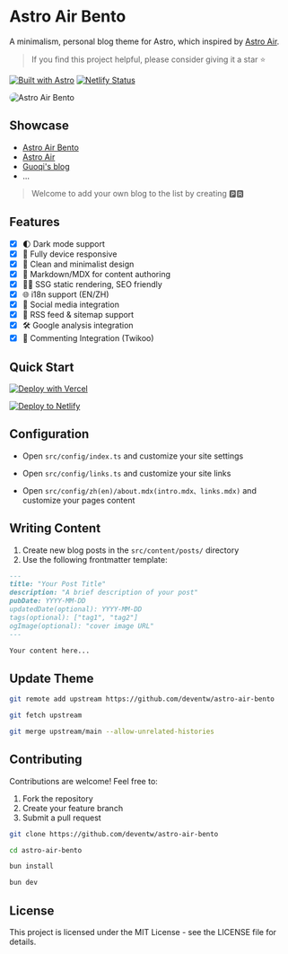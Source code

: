 # Astro Air Bento

A minimalism, personal blog theme for Astro, which inspired by [Astro Air](https://astro-air.guoqi.dev).

> If you find this project helpful, please consider giving it a star ⭐️

[![Built with Astro](https://astro.badg.es/v1/built-with-astro/tiny.svg)](https://astro.build)
[![Netlify Status](https://api.netlify.com/api/v1/badges/a4eb6e88-606d-4ea6-9a53-179e03a7e2ef/deploy-status)](https://app.netlify.com/sites/astro-air-bento/deploys)

<img style="border-radius: 10px;" src="https://cdn.jsdelivr.net/gh/deventw/astro-air-bento@master/public/preview.png" alt="Astro Air Bento">

## Showcase

- [Astro Air Bento](https://astro-air-bento.netlify.app)
- [Astro Air](https://astro-air.guoqi.dev)
- [Guoqi's blog](https://blog.sunguoqi.com)
- ...

> Welcome to add your own blog to the list by creating 🅿🆁

## Features

- [x] 🌓 Dark mode support
- [x] 📱 Fully device responsive
- [x] 🎨 Clean and minimalist design
- [x] 📝 Markdown/MDX for content authoring
- [x] 🏄‍♂️ SSG static rendering, SEO friendly
- [x] 🌐 i18n support (EN/ZH)
- [x] 🔗 Social media integration
- [x] 📰 RSS feed & sitemap support
- [x] 🛠️ Google analysis integration
- [x] 💬 Commenting Integration (Twikoo)
<!-- - [ ] 🔍 Local search functionality -->
<!-- - [ ] 🎨 Enhance Transition and Animation -->
<!-- - [ ] ...and more -->

## Quick Start

[![Deploy with Vercel](https://vercel.com/button)](https://vercel.com/new/clone?repository-url=https://github.com/deventw/astro-air-bento)

[![Deploy to Netlify](https://www.netlify.com/img/deploy/button.svg)](https://app.netlify.com/start/deploy?repository=https://github.com/deventw/astro-air-bento)

## Configuration

- Open `src/config/index.ts` and customize your site settings

- Open `src/config/links.ts` and customize your site links

- Open `src/config/zh(en)/about.mdx(intro.mdx、links.mdx)` and customize your pages content

## Writing Content

1. Create new blog posts in the `src/content/posts/` directory
2. Use the following frontmatter template:

```markdown
---
title: "Your Post Title"
description: "A brief description of your post"
pubDate: YYYY-MM-DD
updatedDate(optional): YYYY-MM-DD
tags(optional): ["tag1", "tag2"]
ogImage(optional): "cover image URL"
---

Your content here...
```

## Update Theme

```bash
git remote add upstream https://github.com/deventw/astro-air-bento

git fetch upstream

git merge upstream/main --allow-unrelated-histories

```

## Contributing

Contributions are welcome! Feel free to:

1. Fork the repository
2. Create your feature branch
3. Submit a pull request

```bash
git clone https://github.com/deventw/astro-air-bento

cd astro-air-bento

bun install

bun dev
```

## License

This project is licensed under the MIT License - see the LICENSE file for details.
